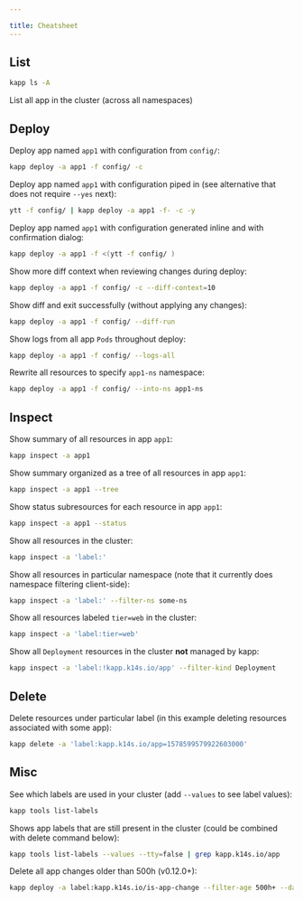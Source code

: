 ```yaml
---

title: Cheatsheet
---
```



## List

```bash
kapp ls -A
```

List all app in the cluster (across all namespaces)

## Deploy

Deploy app named `app1` with configuration from `config/`:

```bash
kapp deploy -a app1 -f config/ -c
```

Deploy app named `app1` with configuration piped in (see alternative that does not require `--yes` next):

```bash
ytt -f config/ | kapp deploy -a app1 -f- -c -y
```

Deploy app named `app1` with configuration generated inline and with confirmation dialog:

```bash
kapp deploy -a app1 -f <(ytt -f config/ )
```

Show more diff context when reviewing changes during deploy:

```bash
kapp deploy -a app1 -f config/ -c --diff-context=10
```

Show diff and exit successfully (without applying any changes):

```bash
kapp deploy -a app1 -f config/ --diff-run
```

Show logs from all app `Pods` throughout deploy:

```bash
kapp deploy -a app1 -f config/ --logs-all
```

Rewrite all resources to specify `app1-ns` namespace:

```bash
kapp deploy -a app1 -f config/ --into-ns app1-ns
```

## Inspect

Show summary of all resources in app `app1`:

```bash
kapp inspect -a app1
```

Show summary organized as a tree of all resources in app `app1`:

```bash
kapp inspect -a app1 --tree
```

Show status subresources for each resource in app `app1`:

```bash
kapp inspect -a app1 --status
```

Show all resources in the cluster:

```bash
kapp inspect -a 'label:'
```

Show all resources in particular namespace (note that it currently does namespace filtering client-side):

```bash
kapp inspect -a 'label:' --filter-ns some-ns
```

Show all resources labeled `tier=web` in the cluster:

```bash
kapp inspect -a 'label:tier=web'
```

Show all `Deployment` resources in the cluster **not** managed by kapp:

```bash
kapp inspect -a 'label:!kapp.k14s.io/app' --filter-kind Deployment
```

## Delete

Delete resources under particular label (in this example deleting resources associated with some app):

```bash
kapp delete -a 'label:kapp.k14s.io/app=1578599579922603000'
```

## Misc

See which labels are used in your cluster (add `--values` to see label values):

```bash
kapp tools list-labels
```

Shows app labels that are still present in the cluster (could be combined with delete command below):
  
```bash
kapp tools list-labels --values --tty=false | grep kapp.k14s.io/app
```

Delete all app changes older than 500h (v0.12.0+):

```bash
kapp deploy -a label:kapp.k14s.io/is-app-change --filter-age 500h+ --dangerous-allow-empty-list-of-resources --apply-ignored
```
